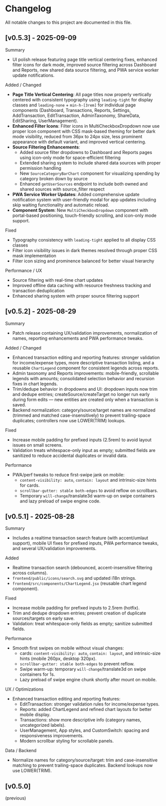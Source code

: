 # Changelog

All notable changes to this project are documented in this file.

## [v0.5.3] - 2025-09-09

Summary
- UI polish release featuring page title vertical centering fixes, enhanced filter icons for dark mode, improved source filtering across Dashboard and Reports, new shared data source filtering, and PWA service worker update notifications.

Added / Changed
- **Page Title Vertical Centering**: All page titles now properly vertically centered with consistent typography using `leading-tight` for display classes and `leading-none` + `min-h-[3rem]` for individual page components (Dashboard, Transactions, Reports, Settings, AddTransaction, EditTransaction, AdminTaxonomy, ShareData, EditSharing, UserManagement).
- **Enhanced Filter Icons**: Filter icons in MultiCheckboxDropdown now use proper Icon component with CSS mask-based theming for better dark mode visibility, reduced from 36px to 24px size, less prominent appearance with default variant, and improved vertical centering.
- **Source Filtering Enhancements**: 
  - Added source filter dropdowns to Dashboard and Reports pages using icon-only mode for space-efficient filtering
  - Extended sharing system to include shared data sources with proper permission handling
  - New `SourceCategoryBarChart` component for visualizing spending by category broken down by source
  - Enhanced `getUserSources` endpoint to include both owned and shared sources with source_filter respect
- **PWA Service Worker Updates**: Added comprehensive update notification system with user-friendly modal for app updates including skip waiting functionality and automatic reload.
- **Component System**: New `MultiCheckboxDropdown` component with portal-based positioning, touch-friendly scrolling, and icon-only mode support.

Fixed
- Typography consistency with `leading-tight` applied to all display CSS classes
- Filter icon visibility issues in dark themes resolved through proper CSS mask implementation
- Filter icon sizing and prominence balanced for better visual hierarchy

Performance / UX
- Source filtering with real-time chart updates
- Improved offline data caching with resource freshness tracking and transaction deduplication
- Enhanced sharing system with proper source filtering support

## [v0.5.2] - 2025-08-29

Summary
- Patch release containing UX/validation improvements, normalization of names, reporting enhancements and PWA performance tweaks.

Added / Changed
- Enhanced transaction editing and reporting features: stronger validation for income/expense types, more descriptive transaction listing, and a reusable `ChartLegend` component for consistent legends across reports.
- Admin taxonomy and Reports improvements: mobile-friendly, scrollable legends with amounts; consolidated selection behavior and recursion fixes in chart legends.
- Trim/dedupe behavior in dropdowns and UI: dropdown inputs now trim and dedupe entries; createSource/createTarget no longer run early during form edits — new entities are created only when a transaction is saved.
- Backend normalization: category/source/target names are normalized (trimmed and matched case-insensitively) to prevent trailing-space duplicates; controllers now use LOWER(TRIM) lookups.

Fixed
- Increase mobile padding for prefixed inputs (2.5rem) to avoid layout issues on small screens.
- Validation treats whitespace-only input as empty; submitted fields are sanitized to reduce accidental duplicates or invalid data.

Performance
- PWA/perf tweaks to reduce first-swipe jank on mobile:
  - `content-visibility: auto`, `contain: layout` and intrinsic-size hints for cards.
  - `scrollbar-gutter: stable both-edges` to avoid reflow on scrollbars.
  - Temporary `will-change`/translate3d warm-up on swipe containers and lazy preload of swipe engine code.


## [v0.5.1] - 2025-08-28

Summary
- Includes a realtime transaction search feature (with accent/umlaut support), mobile UI fixes for prefixed inputs, PWA performance tweaks, and several UX/validation improvements.

Added
- Realtime transaction search (debounced, accent-insensitive filtering across columns).
- `frontend/public/icons/search.svg` and updated i18n strings.
- `frontend/src/components/ChartLegend.jsx` (reusable chart legend component).

Fixed
- Increase mobile padding for prefixed inputs to 2.5rem (hotfix).
- Trim and dedupe dropdown entries; prevent creation of duplicate sources/targets on early save.
- Validation: treat whitespace-only fields as empty; sanitize submitted fields.

Performance
- Smooth first swipes on mobile without visual changes:
  - cards: `content-visibility: auto`, `contain: layout`, and intrinsic-size hints (mobile 260px, desktop 320px).
  - `scrollbar-gutter: stable both-edges` to prevent reflow.
  - Swipe warm-up: temporary `will-change`/translate3d on swipe containers for 1s.
  - Lazy preload of swipe engine chunk shortly after mount on mobile.

UX / Optimizations
- Enhanced transaction editing and reporting features:
  - EditTransaction: stronger validation rules for income/expense types.
  - Reports: added ChartLegend and refined chart layouts for better mobile display.
  - Transactions: show more descriptive info (category names, uncategorized labels).
  - UserManagement, App styles, and CustomSwitch: spacing and responsiveness improvements.
  - Modern scrollbar styling for scrollable panels.

Data / Backend
- Normalize names for category/source/target: trim and case-insensitive matching to prevent trailing-space duplicates. Backend lookups now use LOWER(TRIM).


## [v0.5.0]

(previous)





